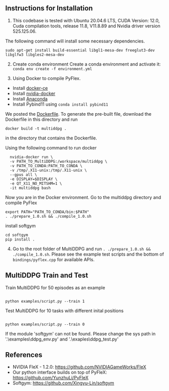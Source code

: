 ## Instructions for Installation
1. This codebase is tested with Ubuntu 20.04.6 LTS, CUDA Version: 12.0, Cuda compilation tools, release 11.8, V11.8.89 and Nvidia driver version 525.125.06. 

The following command will install some necessary dependencies.
```
sudo apt-get install build-essential libgl1-mesa-dev freeglut3-dev libglfw3 libgles2-mesa-dev
```

2. Create conda environment
   Create a conda environment and activate it: `conda env create -f environment.yml`

3. Using Docker to compile PyFlex.

  - Install [docker-ce](https://docs.docker.com/install/linux/docker-ce/ubuntu/)
  - Install [nvidia-docker](https://github.com/NVIDIA/nvidia-docker#quickstart)
  - Install [Anaconda](https://www.anaconda.com/distribution/)
  - Install Pybind11 using `conda install pybind11`

  We posted the [Dockerfile](Dockerfile). To generate the pre-built file, download the Dockerfile in this directory and run
  ```
  docker build -t multiddpg .
  ```
in the directory that contains the Dockerfile.

  Using the following command to run docker
  ```
    nvidia-docker run \
    -v PATH_TO_MultiDDPG:/workspace/multiddpg \
    -v PATH_TO_CONDA:PATH_TO_CONDA \
    -v /tmp/.X11-unix:/tmp/.X11-unix \
    --gpus all \
    -e DISPLAY=$DISPLAY \
    -e QT_X11_NO_MITSHM=1 \
    -it multiddpg bash
  ```
  Now you are in the Docker environment. Go to the multiddpg directory and compile PyFlex

  ```
  export PATH="PATH_TO_CONDA/bin:$PATH"
  . ./prepare_1.0.sh && ./compile_1.0.sh
  ```
  install softgym
  ```
  cd softgym
  pip install .
  ```

4. Go to the root folder of MultiDDPG and run `. ./prepare_1.0.sh && ./compile_1.0.sh`. Please see the example test scripts and the bottom of `bindings/pyflex.cpp` for available APIs.

  ## MultiDDPG Train and Test
  Train MultiDDPG for 50 episodes as an example
  ```

  python examples/script.py --train 1
  ```

  Test MultiDDPG for 10 tasks with different inital positions
  ```

  python examples/script.py --train 0
  ```

  If the module 'softgym' can not be found. Please change the sys path in '.\examples\ddpg_env.py' and '.\exaples\ddpg_test.py'

## References
- NVIDIA FleX - 1.2.0: https://github.com/NVIDIAGameWorks/FleX
- Our python interface builds on top of PyFleX: https://github.com/YunzhuLi/PyFleX
- Softgym: https://github.com/Xingyu-Lin/softgym
